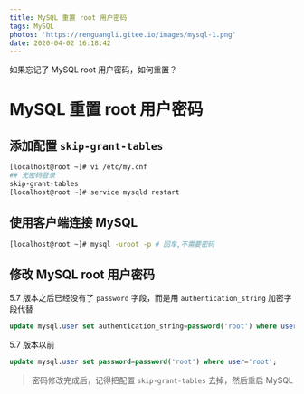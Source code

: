 ```yaml
---
title: MySQL 重置 root 用户密码
tags: MySQL
photos: 'https://renguangli.gitee.io/images/mysql-1.png'
date: 2020-04-02 16:18:42
---
```


如果忘记了 MySQL root 用户密码，如何重置？

<!-- more -->

# MySQL 重置 root 用户密码

## 添加配置 `skip-grant-tables`

``` bash
[localhost@root ~]# vi /etc/my.cnf
## 无密码登录
skip-grant-tables
[localhost@root ~]# service mysqld restart
```

## 使用客户端连接 MySQL 

```bash
[localhost@root ~]# mysql -uroot -p # 回车,不需要密码
```

## 修改 MySQL root 用户密码

5.7 版本之后已经没有了 `password` 字段，而是用 `authentication_string` 加密字段代替

```sql
update mysql.user set authentication_string=password('root') where user='root';
```

5.7 版本以前

```sql
update mysql.user set password=password('root') where user='root';
```

> 密码修改完成后，记得把配置 `skip-grant-tables` 去掉，然后重启 MySQL